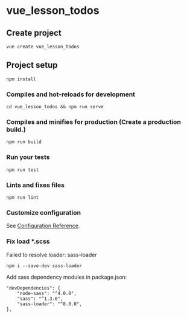 # vue_lesson_todos

## Create project
```
vue create vue_lesson_todos
```

## Project setup
```
npm install
```

### Compiles and hot-reloads for development
```
cd vue_lesson_todos && npm run serve
```

### Compiles and minifies for production (Create a production build.)
```
npm run build
```

### Run your tests
```
npm run test
```

### Lints and fixes files
```
npm run lint
```

### Customize configuration
See [Configuration Reference](https://cli.vuejs.org/config/).

### Fix load *.scss
Failed to resolve loader: sass-loader
```
npm i --save-dev sass-loader
```

Add sass dependency modules in package.json:
```
"devDependencies": {
    "node-sass": "^4.0.0",
    "sass": "^1.3.0",
    "sass-loader": "^8.0.0",
},
```
